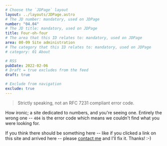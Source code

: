 ```yaml
---
# Choose the `JDPage` layout
layout: ../layouts/JDPage.astro
# The JD number: mandatory, used on JDPage
number: "04.04"
# The JD title: mandatory, used on JDPage
title: Four-oh-four
# The area that this ID relates to: mandatory, used on JDPage
area: 00-09 Site administration
# The category that this ID relates to: mandatory, used on JDPage
# category: 01 About

# RSS
pubDate: 2022-02-06
# Draft = true excludes from the feed
draft: true

# Exclude from navigation
exclude: true
---
```


> Strictly speaking, not an RFC 7231 compliant error code.

How ironic; a site dedicated to numbers, and you're seeing one. Entirely the wrong one -- `404` is the error code which means we couldn't find what you were looking for.

If you think there should be something here -- like if you clicked a link on this site and arrived here -- please [contact me](/00-09_site_administration/02_send_and_receive/02.01_contact_me) and I'll fix it. Thanks! :-)
